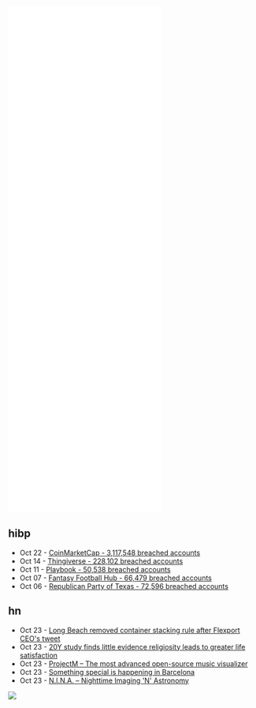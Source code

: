![Metrics](https://raw.githubusercontent.com/phixion/phixion/master/metrics.svg)

## hibp

<!--
for https://github.com/phixion/phixion/blob/main/.github/workflows/feeds.yml
-->
<!--START_SECTION:haveibeenpwnd-->
- Oct 22 - [CoinMarketCap - 3,117,548 breached accounts](https://haveibeenpwned.com/PwnedWebsites#CoinMarketCap)
- Oct 14 - [Thingiverse - 228,102 breached accounts](https://haveibeenpwned.com/PwnedWebsites#Thingiverse)
- Oct 11 - [Playbook - 50,538 breached accounts](https://haveibeenpwned.com/PwnedWebsites#Playbook)
- Oct 07 - [Fantasy Football Hub - 66,479 breached accounts](https://haveibeenpwned.com/PwnedWebsites#FantasyFootballHub)
- Oct 06 - [Republican Party of Texas - 72,596 breached accounts](https://haveibeenpwned.com/PwnedWebsites#RepublicanPartyOfTexas)
<!--END_SECTION:haveibeenpwnd-->

## hn

<!--
for https://github.com/phixion/phixion/blob/main/.github/workflows/feeds.yml
-->
<!--START_SECTION:hn-->
- Oct 23 - [Long Beach removed container stacking rule after Flexport CEO's tweet](https://twitter.com/typesfast/status/1451673736877428742)
- Oct 23 - [20Y study finds little evidence religiosity leads to greater life satisfaction](https://www.psypost.org/2021/10/a-20-year-longitudinal-study-finds-little-evidence-that-religiosity-leads-to-greater-life-satisfaction-61991)
- Oct 23 - [ProjectM – The most advanced open-source music visualizer](https://github.com/projectM-visualizer/projectm)
- Oct 23 - [Something special is happening in Barcelona](https://twitter.com/zachklein/status/1450113164775870468)
- Oct 23 - [N.I.N.A. – Nighttime Imaging 'N' Astronomy](https://nighttime-imaging.eu/)
<!--END_SECTION:hn-->

<!--
for https://yhype.me
-->
![](https://hit.yhype.me/github/profile?user_id=13013670)
